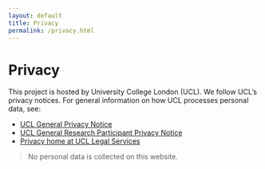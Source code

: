 ```yaml
---
layout: default
title: Privacy
permalink: /privacy.html
---
```


# Privacy

This project is hosted by University College London (UCL). We follow UCL’s privacy notices. For general information on how UCL processes personal data, see:

- [UCL General Privacy Notice](https://www.ucl.ac.uk/legal-services/privacy/general-privacy-notice)
- [UCL General Research Participant Privacy Notice](https://www.ucl.ac.uk/legal-services/privacy/ucl-general-research-participant-privacy-notice)
- [Privacy home at UCL Legal Services](https://www.ucl.ac.uk/legal-services/privacy)

> No personal data is collected on this website.

